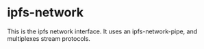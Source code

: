 # ipfs-network

This is the ipfs network interface. It uses an ipfs-network-pipe, and multiplexes stream protocols.
